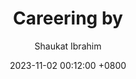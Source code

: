 ---
title: Careering by 
author: Shaukat Ibrahim
date: 2023-11-02 00:12:00 +0800
categories: [booknotes]
tags: [booknotes]
showBreadcrumbs: true
draft: true
---